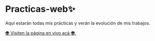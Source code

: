 # Practicas-web✨
Aquí estarán todas mis prácticas y verán la evolución de mis trabajos.

<a href="https://valemiller.github.io/Practicas-web/index.html">👽 Visiten la página en vivo acá 👽.</a>
